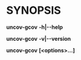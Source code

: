SYNOPSIS
========

**uncov-gcov** **-h|-\-help**

**uncov-gcov** **-v|-\-version**

**uncov-gcov** **[\<options\>...]**

